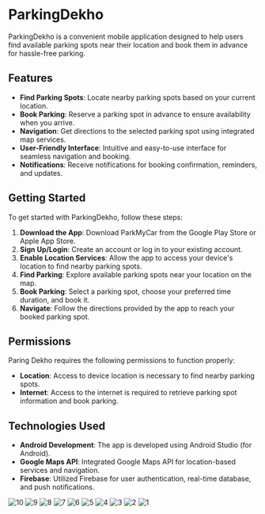 # ParkingDekho

ParkingDekho is a convenient mobile application designed to help users find available parking spots near their location and book them in advance for hassle-free parking.

## Features

- **Find Parking Spots**: Locate nearby parking spots based on your current location.
- **Book Parking**: Reserve a parking spot in advance to ensure availability when you arrive.
- **Navigation**: Get directions to the selected parking spot using integrated map services.
- **User-Friendly Interface**: Intuitive and easy-to-use interface for seamless navigation and booking.
- **Notifications**: Receive notifications for booking confirmation, reminders, and updates.

## Getting Started

To get started with ParkingDekho, follow these steps:

1. **Download the App**: Download ParkMyCar from the Google Play Store or Apple App Store.
2. **Sign Up/Login**: Create an account or log in to your existing account.
3. **Enable Location Services**: Allow the app to access your device's location to find nearby parking spots.
4. **Find Parking**: Explore available parking spots near your location on the map.
5. **Book Parking**: Select a parking spot, choose your preferred time duration, and book it.
6. **Navigate**: Follow the directions provided by the app to reach your booked parking spot.

## Permissions

Paring Dekho requires the following permissions to function properly:

- **Location**: Access to device location is necessary to find nearby parking spots.
- **Internet**: Access to the internet is required to retrieve parking spot information and book parking.

## Technologies Used

- **Android Development**: The app is developed using Android Studio (for Android).
- **Google Maps API**: Integrated Google Maps API for location-based services and navigation.
- **Firebase**: Utilized Firebase for user authentication, real-time database, and push notifications.

![10](https://github.com/adhyaybansal/parking_dekho/assets/142560446/a67b88ca-111a-4c6b-9100-50c80d09ffe5)
![9](https://github.com/adhyaybansal/parking_dekho/assets/142560446/2bf55c41-0c70-4e03-95f2-46d698467bea)
![8](https://github.com/adhyaybansal/parking_dekho/assets/142560446/81240b4d-722b-431b-b58c-ff67a8b51999)
![7](https://github.com/adhyaybansal/parking_dekho/assets/142560446/e606b19b-8854-4318-9907-8ec601ecc3e5)
![6](https://github.com/adhyaybansal/parking_dekho/assets/142560446/181f179d-0055-4466-bc61-5051a144a2cf)
![5](https://github.com/adhyaybansal/parking_dekho/assets/142560446/12bf4da2-5ac3-49c0-8ab3-d7aa8cedcb65)
![4](https://github.com/adhyaybansal/parking_dekho/assets/142560446/762217eb-e0f9-4bdc-96c4-0af992eb94ab)
![3](https://github.com/adhyaybansal/parking_dekho/assets/142560446/45430035-3aa8-4118-a250-2766fbe14463)
![2](https://github.com/adhyaybansal/parking_dekho/assets/142560446/304d4367-3cfd-4ab9-8887-7245c9975649)
![1](https://github.com/adhyaybansal/parking_dekho/assets/142560446/52ee6594-92f8-4cf8-b336-3af3fece7872)
